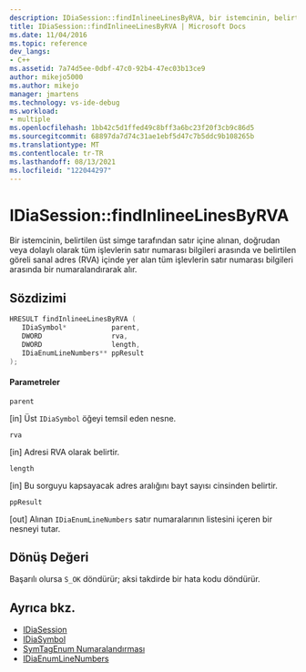 ```yaml
---
description: IDiaSession::findInlineeLinesByRVA, bir istemcinin, belirtilen üst simge tarafından satır içi, doğrudan veya dolaylı olarak tüm işlevlerin satır numarası bilgisinde ve belirtilen göreli sanal adres (RVA) içinde yer alan tüm işlevlerin satır numarası bilgileri arasında bir numaralama alır.
title: IDiaSession::findInlineeLinesByRVA | Microsoft Docs
ms.date: 11/04/2016
ms.topic: reference
dev_langs:
- C++
ms.assetid: 7a74d5ee-0dbf-47c0-92b4-47ec03b13ce9
author: mikejo5000
ms.author: mikejo
manager: jmartens
ms.technology: vs-ide-debug
ms.workload:
- multiple
ms.openlocfilehash: 1bb42c5d1ffed49c8bff3a6bc23f20f3cb9c86d5
ms.sourcegitcommit: 68897da7d74c31ae1ebf5d47c7b5ddc9b108265b
ms.translationtype: MT
ms.contentlocale: tr-TR
ms.lasthandoff: 08/13/2021
ms.locfileid: "122044297"
---
```

# <a name="idiasessionfindinlineelinesbyrva"></a>IDiaSession::findInlineeLinesByRVA
Bir istemcinin, belirtilen üst simge tarafından satır içine alınan, doğrudan veya dolaylı olarak tüm işlevlerin satır numarası bilgileri arasında ve belirtilen göreli sanal adres (RVA) içinde yer alan tüm işlevlerin satır numarası bilgileri arasında bir numaralandırarak alır.

## <a name="syntax"></a>Sözdizimi

```C++
HRESULT findInlineeLinesByRVA ( 
   IDiaSymbol*           parent,
   DWORD                 rva,
   DWORD                 length,
   IDiaEnumLineNumbers** ppResult
);
```

#### <a name="parameters"></a>Parametreler
 `parent`

[in] Üst `IDiaSymbol` öğeyi temsil eden nesne.

 `rva`

[in] Adresi RVA olarak belirtir.

 `length`

[in] Bu sorguyu kapsayacak adres aralığını bayt sayısı cinsinden belirtir.

 `ppResult`

[out] Alınan `IDiaEnumLineNumbers` satır numaralarının listesini içeren bir nesneyi tutar.

## <a name="return-value"></a>Dönüş Değeri
 Başarılı olursa `S_OK` döndürür; aksi takdirde bir hata kodu döndürür.

## <a name="see-also"></a>Ayrıca bkz.
- [IDiaSession](../../debugger/debug-interface-access/idiasession.md)
- [IDiaSymbol](../../debugger/debug-interface-access/idiasymbol.md)
- [SymTagEnum Numaralandırması](../../debugger/debug-interface-access/symtagenum.md)
- [IDiaEnumLineNumbers](../../debugger/debug-interface-access/idiaenumlinenumbers.md)
